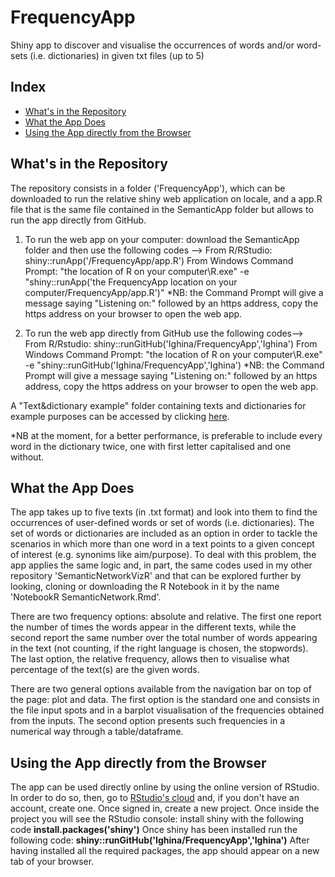 # FrequencyApp
Shiny app to discover and visualise the occurrences of words and/or word-sets (i.e. dictionaries) in given txt files (up to 5)

## Index

- [What's in the Repository](#first)
- [What the App Does](#second)
- [Using the App directly from the Browser](#third)

<a name="first"><h2>What's in the Repository</h2></a>

The repository consists in a folder ('FrequencyApp'), which can be downloaded to run the relative shiny web application on locale, and a app.R file that is the same file contained in the SemanticApp folder but allows to run the app directly from GitHub.

1. To run the web app on your computer: download the SemanticApp folder and then use the following codes --> From R/RStudio: shiny::runApp('/FrequencyApp/app.R') From Windows Command Prompt: "the location of R on your computer\R.exe" -e "shiny::runApp('the FrequencyApp location on your computer/FrequencyApp/app.R')"
*NB: the Command Prompt will give a message saying "Listening on:" followed by an https address, copy the https address on your browser to open the web app.

2. To run the web app directly from GitHub use the following codes--> From R/Rstudio: shiny::runGitHub('Ighina/FrequencyApp','Ighina') From Windows Command Prompt: "the location of R on your computer\R.exe" -e "shiny::runGitHub('Ighina/FrequencyApp','Ighina') 
*NB: the Command Prompt will give a message saying "Listening on:" followed by an https address, copy the https address on your browser to open the web app.

A "Text&dictionary example" folder containing texts and dictionaries for example purposes can be accessed by clicking [here](https://github.com/Ighina/SemanticNetworkVizR/tree/master/Text%26dictionaries%20example).

*NB at the moment, for a better performance, is preferable to include every word in the dictionary twice, one with first letter capitalised and one without.

<a name="second"><h2>What the App Does</h2></a>

The app takes up to five texts (in .txt format) and look into them to find the occurrences of user-defined words or set of words (i.e. dictionaries). The set of words or dictionaries are included as an option in order to tackle the scenarios in which more than one word in a text points to a given concept of interest (e.g. synonims like aim/purpose). To deal with this problem, the app applies the same logic and, in part, the same codes used in my other repository 'SemanticNetworkVizR' and that can be explored further by looking, cloning or downloading the R Notebook in it by the name 'NotebookR SemanticNetwork.Rmd'.

There are two frequency options: absolute and relative. The first one report the number of times the words appear in the different texts, while the second report the same number over the total number of words appearing in the text (not counting, if the right language is chosen, the stopwords). The last option, the relative frequency, allows then to visualise what percentage of the text(s) are the given words.

There are two general options available from the navigation bar on top of the page: plot and data. The first option is the standard one and consists in the file input spots and in a barplot visualisation of the frequencies obtained from the inputs. The second option presents such frequencies in a numerical way through a table/dataframe.

<a name=#third><h2>Using the App directly from the Browser</h2></a>

The app can be used directly online by using the online version of RStudio. In order to do so, then, go to [RStudio's cloud](https://rstudio.cloud/) and, if you don't have an account, create one. Once signed in, create a new project. Once inside the project you will see the RStudio console: install shiny with the following code **install.packages('shiny')**
Once shiny has been installed run the following code: **shiny::runGitHub('Ighina/FrequencyApp','Ighina')**
After having installed all the required packages, the app should appear on a new tab of your browser.

